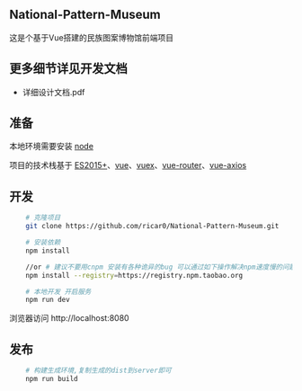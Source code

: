 ## National-Pattern-Museum
这是个基于Vue搭建的民族图案博物馆前端项目

## 更多细节详见开发文档
 - 详细设计文档.pdf
## 准备

本地环境需要安装 [node](http://nodejs.org/)

项目的技术栈基于 [ES2015+](http://es6.ruanyifeng.com/)、[vue](https://cn.vuejs.org/index.html)、[vuex](https://vuex.vuejs.org/zh-cn/)、[vue-router](https://router.vuejs.org/zh-cn/)、[vue-axios](http://www.axios-js.com/)

## 开发
```bash
    # 克隆项目
    git clone https://github.com/ricar0/National-Pattern-Museum.git

    # 安装依赖
    npm install

    //or # 建议不要用cnpm 安装有各种诡异的bug 可以通过如下操作解决npm速度慢的问题
    npm install --registry=https://registry.npm.taobao.org

    # 本地开发 开启服务
    npm run dev
```
浏览器访问 http://localhost:8080

## 发布
```bash
    # 构建生成环境,复制生成的dist到server即可
    npm run build
```
